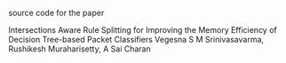 source code for the paper 

Intersections Aware Rule Splitting for Improving the Memory Efficiency of Decision Tree-based Packet Classifiers
Vegesna S M Srinivasavarma, Rushikesh Muraharisetty, A Sai Charan
